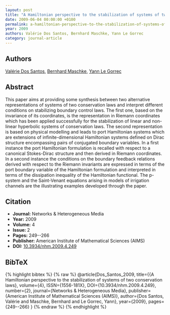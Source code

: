 ```yaml
---
layout: post
title: "A Hamiltonian perspective to the stabilization of systems of two conservation laws"
date: 2009-06-04 00:00:00 +0100
permalink: a-hamiltonian-perspective-to-the-stabilization-of-systems-of-two-conservation-laws
year: 2009
authors: Valérie Dos Santos, Bernhard Maschke, Yann Le Gorrec
category: journal-article
---
```

 
## Authors
[Valérie Dos Santos](authors/valerie-dos-santos), [Bernhard Maschke](authors/bernhard-maschke), [Yann Le Gorrec](authors/yann-le-gorrec)
 
## Abstract
This paper aims at providing some synthesis between two alternative representations of systems of two conservation laws and interpret different conditions on stabilizing boundary control laws. The first one, based on the invariance of its coordinates, is the representation in Riemann coordinates which has been applied successfully for the stabilization of linear and non-linear hyperbolic systems of conservation laws. The second representation is based on physical modelling and leads to port Hamiltonian systems which are extensions of infinite-dimensional Hamiltonian systems defined on Dirac structure encompassing pairs of conjugated boundary variables. In a first instance the port Hamiltonian formulation is recalled with respect to a canonical Stokes-Dirac structure and then derived in Riemann coordinates. In a second instance the conditions on the boundary feedback relations derived with respect to the Riemann invariants are expressed in terms of the port boundary variable of the Hamiltonian formulation and interpreted in terms of the dissipation inequality of the Hamiltonian functional. The p-system and the Saint-Venant equations arising in models of irrigation channels are the illustrating examples developed through the paper.
 
## Citation
- **Journal:** Networks &amp; Heterogeneous Media
- **Year:** 2009
- **Volume:** 4
- **Issue:** 2
- **Pages:** 249--266
- **Publisher:** American Institute of Mathematical Sciences (AIMS)
- **DOI:** [10.3934/nhm.2009.4.249](https://doi.org/10.3934/nhm.2009.4.249)
 
## BibTeX
{% highlight bibtex %}
{% raw %}
@article{Dos_Santos_2009,
  title={{A Hamiltonian perspective to the
stabilization of systems of two conservation laws},
  volume={4},
  ISSN={1556-181X},
  DOI={10.3934/nhm.2009.4.249},
  number={2},
  journal={Networks &amp; Heterogeneous Media},
  publisher={American Institute of Mathematical Sciences (AIMS)},
  author={Dos Santos, Valérie and Maschke, Bernhard and Le Gorrec, Yann},
  year={2009},
  pages={249--266}
}
{% endraw %}
{% endhighlight %}
 

